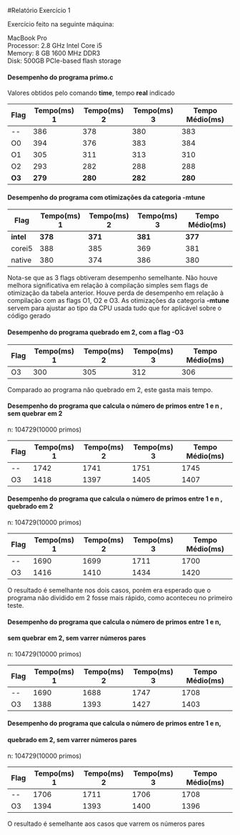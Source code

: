 #Relatório Exercício 1


Exercício feito na seguinte máquina:

MacBook Pro  
Processor: 2.8 GHz Intel Core i5  
Memory: 8 GB 1600 MHz DDR3  
Disk: 500GB PCIe-based flash storage  

#### Desempenho do programa **primo.c** 
Valores obtidos pelo comando **time**, tempo **real** indicado

Flag | Tempo(ms) 1 | Tempo(ms) 2 | Tempo(ms) 3 | Tempo Médio(ms)
------------ | ------------- | ------------- | ------------- | -------------
-- | 386 | 378 | 380 | 383
O0 | 394 | 376 | 383 | 384
O1 | 305 | 311 | 313 | 310
O2 | 293 | 282 | 288 | 288
**O3** | **279** | **280** | **282** | **280**

#### Desempenho do programa com otimizações da categoria **-mtune**
Flag | Tempo(ms) 1 | Tempo(ms) 2 | Tempo(ms) 3 | Tempo Médio(ms)
------------ | ------------- | ------------- | ------------- | -------------
**intel** | **378** | **371** | **381** | **377**
corei5 | 388 | 385 | 369 | 381
native | 380 | 374 | 386 | 380

Nota-se que as 3 flags obtiveram desempenho semelhante. Não houve melhora significativa em relação à compilação simples sem flags de otimização da tabela anterior. Houve perda de desempenho em relação à compilação com as flags O1, O2 e O3. As otimizações da categoria **-mtune** servem para ajustar ao tipo da CPU usada tudo que for aplicável sobre o código gerado

#### Desempenho do programa quebrado em 2, com a flag -O3
Flag | Tempo(ms) 1 | Tempo(ms) 2 | Tempo(ms) 3 | Tempo Médio(ms)
------------ | ------------- | ------------- | ------------- | -------------
O3 | 300 | 305 | 312 | 306

Comparado ao programa não quebrado em 2, este gasta mais tempo.

#### Desempenho do programa que calcula o número de primos entre 1 e n , sem quebrar em 2
n: 104729(10000 primos) 

Flag | Tempo(ms) 1 | Tempo(ms) 2 | Tempo(ms) 3 | Tempo Médio(ms)
------------ | ------------- | ------------- | ------------- | -------------
-- | 1742 | 1741 | 1751 | 1745
O3 | 1418 | 1397 | 1405 | 1407

#### Desempenho do programa que calcula o número de primos entre 1 e n , quebrado em 2
n: 104729(10000 primos)

Flag | Tempo(ms) 1 | Tempo(ms) 2 | Tempo(ms) 3 | Tempo Médio(ms)
------------ | ------------- | ------------- | ------------- | -------------
-- | 1690 | 1699 | 1711 | 1700
O3 | 1416 | 1410 | 1434 | 1420

O resultado é semelhante nos dois casos, porém era esperado que o programa não dividido em 2 fosse mais rápido, como aconteceu no primeiro teste. 

#### Desempenho do programa que calcula o número de primos entre 1 e n,  
#### sem quebrar em 2, sem varrer números pares
n: 104729(10000 primos) 

Flag | Tempo(ms) 1 | Tempo(ms) 2 | Tempo(ms) 3 | Tempo Médio(ms)
------------ | ------------- | ------------- | ------------- | -------------
-- | 1690 | 1688 | 1747 | 1708
O3 | 1388 | 1393 | 1427 | 1403

#### Desempenho do programa que calcula o número de primos entre 1 e n,    
#### quebrado em 2, sem varrer números pares  
n: 104729(10000 primos)

Flag | Tempo(ms) 1 | Tempo(ms) 2 | Tempo(ms) 3 | Tempo Médio(ms)
------------ | ------------- | ------------- | ------------- | -------------
-- | 1706 | 1711 | 1706 | 1708
O3 | 1394 | 1393 | 1400 | 1396

O resultado é semelhante aos casos que varrem os números pares    
